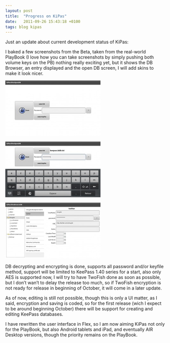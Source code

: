 ```yaml
---
layout: post
title:  "Progress on KiPas"
date:   2011-09-26 15:43:18 +0100
tags: blog kipas
---
```

Just an update about current development status of KiPas:

I baked a few screenshots from the Beta, taken from the real-world PlayBook (I love how you can take screenshots by simply pushing both volume keys on the PB) nothing really exciting yet, but it shows the DB Browser, an entry displayed and the open DB screen, I will add skins to make it look nicer.

<!--more-->

![KiPass Beta Welcome Screen on the PlayBook](/assets/kipas1.jpg)

![Typing Password](/assets/kipas2.jpg)

![Display an Entry](/assets/kipas3.jpg)

DB decrypting and encrypting is done, supports all password and/or keyfile method, support will be limited to KeePass 1.40 series for a start, also only AES is supported now, I will try to have TwoFish done as soon as possible, but I don’t wan’t to delay the release too much, so if TwoFish encryption is not ready for release in beginning of October, it will come in a later update.

As of now, editing is still not possible, though this is only a UI matter, as I said, encryption and saving is coded, so for the first release (wich I expect to be around beginning October) there will be support for creating and editing KeePass databases.

I have rewritten the user interface in Flex, so I am now aiming KiPas not only for the PlayBook, but also Android tablets and iPad, and eventually AIR Desktop versions, though the priority remains on the PlayBook.